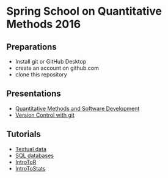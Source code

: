# Spring School on Quantitative Methods 2016


## Preparations

- Install git or GitHub Desktop
- create an account on github.com
- clone this repository


## Presentations

- [Quantitative Methods and Software Development](quantitative-methods-and-sw-dev.pdf)
- [Version Control with git](version-control-with-git.pdf)


## Tutorials

- [Textual data](textual_data/README.md)
- [SQL databases](relational_databases/README.md)
- [IntroToR](IntroToR/)
- [IntroToStats](IntroToStats/)

